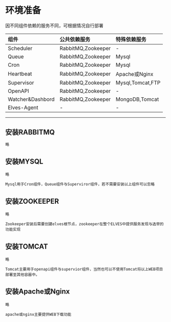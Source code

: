 # 环境准备

因不同组件依赖的服务不同，可根据情况自行部署

| **组件** | 公共依赖**服务** | 特殊依赖服务 |
| :--- | :--- | :--- |
| Scheduler | RabbitMQ,Zookeeper | - |
| Queue | RabbitMQ,Zookeeper | Mysql |
| Cron | RabbitMQ,Zookeeper | Mysql |
| Heartbeat | RabbitMQ,Zookeeper | Apache或Nginx |
| Supervisor | RabbitMQ,Zookeeper | Mysql,Tomcat,FTP |
| OpenAPI | RabbitMQ,Zookeeper | - |
| Watcher&Dashbord | RabbitMQ,Zookeeper | MongoDB,Tomcat |
| Elves-Agent | - | - |

---

## 安装RABBITMQ

```bash
略
```

## 安装MYSQL

```
略

Mysql用于Cron组件，Queue组件与Superviror组件，若不需要安装以上组件可以忽略
```

## 安装ZOOKEEPER

```
略

Zookeeper安装后需要创建elves根节点，zookeeper在整个ELVES中提供服务发现与选举的功能实现
```

## 安装TOMCAT

```
略

Tomcat主要用于openapi组件与supervior组件，当然也可以不使用Tomcat将以上WEB项目部署至其他容器中。
```

## 安装Apache或Nginx

```
略

apache或nginx主要提供WEB下载功能
```



